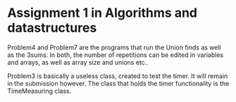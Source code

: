 # Assignment 1 in Algorithms and datastructures

Problem4 and Problem7 are the programs that run the Union finds as well as the 3sums. In both, the number of repetitions can be edited in variables and arrays, as well as array size and unions etc.. 

Problem3 is basically a useless class, created to test the timer. It will remain in the submission however. The class that holds the timer functionality is the TimeMeasuring class.
